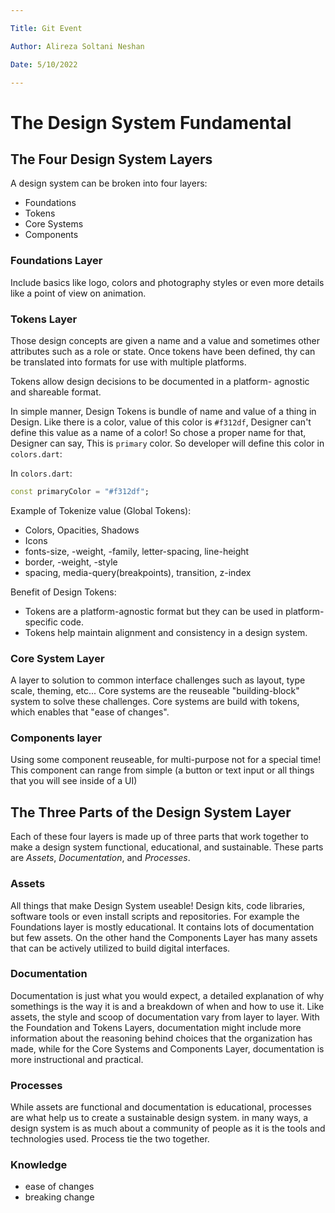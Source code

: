 ```yaml
---

Title: Git Event

Author: Alireza Soltani Neshan

Date: 5/10/2022

---
```


# The Design System Fundamental

## The Four Design System Layers

A design system can be broken into four layers:

- Foundations
- Tokens
- Core Systems
- Components

### Foundations Layer

Include basics like logo, colors and photography styles
or even more details like a point of view on animation.

### Tokens Layer

Those design concepts are given a name and a value and
sometimes other attributes such as a role or state.
Once tokens have been defined, thy can be translated into
formats for use with multiple platforms.

Tokens allow design decisions to be documented in a platform-
agnostic and shareable format.

In simple manner, Design Tokens is bundle of name and value of
a thing in Design. Like there is a color, value of this color is
`#f312df`, Designer can't define this value as a name of a color!
So chose a proper name for that, Designer can say, This is `primary`
color. So developer will define this color in `colors.dart`:

In `colors.dart`:

```dart
const primaryColor = "#f312df";
```

Example of Tokenize value (Global Tokens):

- Colors, Opacities, Shadows
- Icons
- fonts-size, -weight, -family, letter-spacing, line-height
- border, -weight, -style
- spacing, media-query(breakpoints), transition, z-index

Benefit of Design Tokens:

- Tokens are a platform-agnostic format but they can be used
in platform-specific code.
- Tokens help maintain alignment and consistency in a design system.

### Core System Layer

A layer to solution to common interface challenges such as layout,
type scale, theming, etc...
Core systems are the reuseable "building-block" system to solve these
challenges. Core systems are build with tokens, which enables that "ease of changes".

### Components layer

Using some component reuseable, for multi-purpose not for a special time!
This component can range from simple (a button or text input or all things that you will
see inside of a UI)

## The Three Parts of the Design System Layer

Each of these four layers is made up of three parts that work together to make a design
system functional, educational, and sustainable. These parts are *Assets*, *Documentation*,
and *Processes*.

### Assets

All things that make Design System useable! Design kits, code libraries, software tools or even
install scripts and repositories. For example the Foundations layer is mostly educational. It contains
lots of documentation but few assets. On the other hand the Components Layer has many assets that can
be actively utilized to build digital interfaces.

### Documentation

Documentation is just what you would expect, a detailed explanation of why somethings is the way it is
and a breakdown of when and how to use it. Like assets, the style and scoop of documentation vary from
layer to layer. With the Foundation and Tokens Layers, documentation might include more information about the
reasoning behind choices that the organization has made, while for the Core Systems and Components Layer,
documentation is more instructional and practical.

### Processes

While assets are functional and documentation is educational, processes are what help us to create a sustainable
design system. in many ways, a design system is as much about a community of people as it is the tools and
technologies used. Process tie the two together.

### Knowledge

- ease of changes
- breaking change